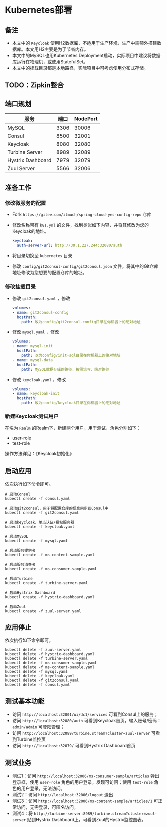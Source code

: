 # Kubernetes部署

## 备注

* 本文中的 `Keycloak` 使用H2数据库，不适用于生产环境，生产中需额外搭建数据库。本文用H2主要是为了节省内存。
* 本文中的MySQL也用Kubernetes Deployment启动，实际项目中建议将数据库运行在物理机，或使用StatefulSet。
* 本文中的挂载目录都是本地路径，实际项目中可考虑使用分布式存储。

## TODO：Zipkin整合





## 端口规划

| 服务              | 端口 | NodePort |
| ----------------- | ---- | -------- |
| MySQL             | 3306 | 30006    |
| Consul            | 8500 | 32001    |
| Keycloak          | 8080 | 32080    |
| Turbine Server    | 8989 | 32089    |
| Hystrix Dashboard | 7979 | 32079    |
| Zuul Server       | 5566 | 32006    |



## 准备工作

### 修改微服务的配置

* Fork `https://gitee.com/itmuch/spring-cloud-yes-config-repo` 仓库

* 修改名称带有 `k8s.yml` 的文件，找到类似如下内容，并将其修改为您的Keycloak的地址。

  ```yaml
  keycloak:
    auth-server-url: http://30.1.227.244:32080/auth
  ```

* 将目录切换至 `kubernetes` 目录
* 修改 `config/git2consul-config/git2consul.json` 文件，将其中的Git仓库地址修改为您想要的配置仓库的地址。



### 修改挂载目录

* 修改 `git2consul.yaml` ，修改

  ```yaml
  volumes:
  - name: git2consul-config
    hostPath:
      path: 改为config/git2consul-config目录在你机器上的绝对地址
  ```

* 修改 `mysql.yaml` ，修改

  ```yaml
  volumes:
  - name: mysql-init
    hostPath:
      path: 改为config/init-sql目录在你机器上的绝对地址
  - name: mysql-data
    hostPath:
      path: MySQL数据存储的路径，按需填写，绝对路径
  ```

* 修改 `keycloak.yaml` ，修改

  ```yaml
  volumes:
  - name: keycloak-init
    hostPath:
      path: 改为config/keycloak目录在你机器上的绝对地址
  ```



### 新建Keycloak测试用户

在名为 `Realm` 的Realm下，新建两个用户，用于测试，角色分别如下：

* user-role
* test-role

操作方法详见：《Keycloak初始化》



## 启动应用

依次执行如下命令即可。

```shell
# 启动Consul
kubectl create -f consul.yaml

# 启动git2consul，用于将配置仓库的信息同步到Consul中
kubectl create -f git2consul.yaml

# 启动keycloak，单点认证/授权服务器
kubectl create -f keycloak.yaml

# 启动MySQL
kubectl create -f mysql.yaml

# 启动服务提供者
kubectl create -f ms-content-sample.yaml

# 启动服务消费者
kubectl create -f ms-consumer-sample.yaml

# 启动Turbine
kubectl create -f turbine-server.yaml

# 启动Hystrix Dashboard
kubectl create -f hystrix-dashboard.yaml

# 启动Zuul
kubectl create -f zuul-server.yaml
```



## 应用停止

依次执行如下命令即可。

```shell
kubectl delete -f zuul-server.yaml
kubectl delete -f hystrix-dashboard.yaml
kubectl delete -f turbine-server.yaml
kubectl delete -f ms-consumer-sample.yaml
kubectl delete -f ms-content-sample.yaml
kubectl delete -f mysql.yaml
kubectl delete -f keycloak.yaml
kubectl delete -f git2consul.yaml
kubectl delete -f consul.yaml
```



## 测试基本功能

* 访问 `http://localhost:32001/ui/dc1/services` 可看到Consul上的服务；
* 访问 `http://localhost:32080/auth` 可看到Keycloak首页，输入账号/密码：`admin/admin` 可登陆管理；
* 访问 `http://localhost:32089/turbine.stream?cluster=zuul-server` 可看到Turbine监控页
* 访问 `http://localhost:32079/` 可看到Hystrix Dashboard首页



## 测试业务

* 测试1：访问 `http://localhost:32006/ms-consumer-sample/articles` 弹出登录框，使用 `user-role` 角色的用户登录，发现可访问；使用 `test-role` 角色的用户登录，无法访问。
* 测试2：访问 `http://localhost:32006/logout` 退出
* 测试3：访问 `http://localhost:32006/ms-content-sample/articles/1` 可正常访问，无需登录，可匿名访问。
* 测试4：将 `http://turbine-server:8989/turbine.stream?cluster=zuul-server` 贴到Hystrix Dashboard上，可看到Zuul的Hystrix监控图表。